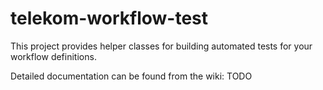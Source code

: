telekom-workflow-test
=======================

This project provides helper classes for building automated tests for your workflow definitions.

Detailed documentation can be found from the wiki: TODO